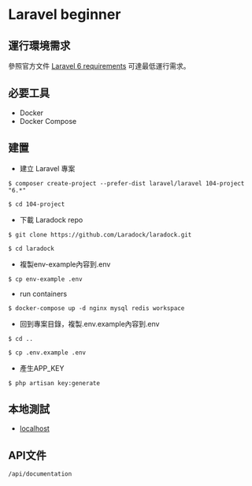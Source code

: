 # Laravel beginner

## 運行環境需求

參照官方文件 [Laravel 6 requirements](https://laravel.com/docs/6.x#server-requirements) 可達最低運行需求。

## 必要工具

- Docker
- Docker Compose

## 建置
- 建立 Laravel 專案
```bash=
$ composer create-project --prefer-dist laravel/laravel 104-project "6.*"

$ cd 104-project
```
- 下載 Laradock repo
```bash=
$ git clone https://github.com/Laradock/laradock.git

$ cd laradock
```
- 複製env-example內容到.env
```bash=
$ cp env-example .env
```
- run containers
```bash=
$ docker-compose up -d nginx mysql redis workspace
```
- 回到專案目錄，複製.env.example內容到.env
```bash=
$ cd ..

$ cp .env.example .env
```
- 產生APP_KEY
```bash=
$ php artisan key:generate
```

## 本地測試
- [localhost](http://localhost)

## API文件
```
/api/documentation
```


